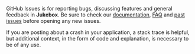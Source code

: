 GitHub Issues is for reporting bugs, discussing features and general feedback in **Jukebox**. Be sure to check our [documentation](http://cocoadocs.org/docsets/Jukebox), [FAQ](https://github.com/hyperoslo/Jukebox/wiki/FAQ) and [past issues](https://github.com/hyperoslo/Jukebox/issues?state=closed) before opening any new issues.

If you are posting about a crash in your application, a stack trace is helpful, but additional context, in the form of code and explanation, is necessary to be of any use.
